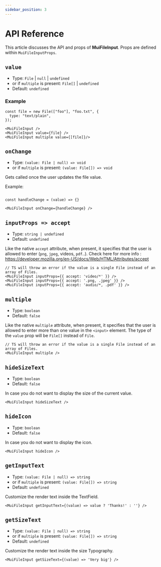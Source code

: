 ```yaml
---
sidebar_position: 3
---
```


# API Reference

This article discusses the API and props of **MuiFileInput**. Props are defined within `MuiFileInputProps`.

## `value`

- Type: `File` | `null` | `undefined`
- or if `multiple` is present: `File[]` | `undefined`
- Default: `undefined`

### Example

```tsx
const file = new File(["foo"], "foo.txt", {
  type: "text/plain",
});

<MuiFileInput />
<MuiFileInput value={file} />
<MuiFileInput multiple value={[file]}/>
```

## `onChange`

- Type: `(value: File | null) => void`
- or if `multiple` is present: `(value: File[]) => void`

Gets called once the user updates the file value.

Example:

```tsx

const handleChange = (value) => {}

<MuiFileInput onChange={handleChange} />
```

## `inputProps => accept`

- Type: `string | undefined`
- Default: `undefined`

Like the native `accept` attribute, when present, it specifies that the user is allowed to enter (`png`, `jpeg`, videos, `pdf`..).
Check here for more info : https://developer.mozilla.org/en-US/docs/Web/HTML/Attributes/accept

```tsx
// TS will throw an error if the value is a single File instead of an array of Files.
<MuiFileInput inputProps={{ accept: 'video/*' }} />
<MuiFileInput inputProps={{ accept: '.png, .jpeg' }} />
<MuiFileInput inputProps={{ accept: 'audio/*, .pdf' }} />
```

## `multiple`

- Type: `boolean`
- Default: `false`

Like the native `multiple` attribute, when present, it specifies that the user is allowed to enter more than one value in the `<input>` element.
The type of the `value` prop will be `File[]` instead of `File`.

```tsx
// TS will throw an error if the value is a single File instead of an array of Files.
<MuiFileInput multiple />
```

## `hideSizeText`

- Type: `boolean`
- Default: `false`

In case you do not want to display the size of the current value.

```tsx
<MuiFileInput hideSizeText />
```

## `hideIcon`

- Type: `boolean`
- Default: `false`

In case you do not want to display the icon.

```tsx
<MuiFileInput hideIcon />
```

## `getInputText`

- Type: `(value: File | null) => string`
- or if `multiple` is present: `(value: File[]) => string`
- Default: `undefined`

Customize the render text inside the TextField.

```tsx
<MuiFileInput getInputText={(value) => value ? 'Thanks!' : ''} />
```

## `getSizeText`

- Type: `(value: File | null) => string`
- or if `multiple` is present: `(value: File[]) => string`
- Default: `undefined`

Customize the render text inside the size Typography.

```tsx
<MuiFileInput getSizeText={(value) => 'Very big'} />
```

